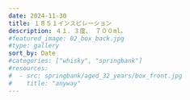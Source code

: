 ```yaml
---
date: 2024-11-30
title: １８５１インスピレーション
description: ４１．３度、 ７００ml。
#featured_image: 02_box_back.jpg
#type: gallery
sort_by: Date
#categories: ["whisky", "springbank"]
#resources:
#  - src: springbank/aged_32_years/box_front.jpg
#    title: "anyway"
---
```

